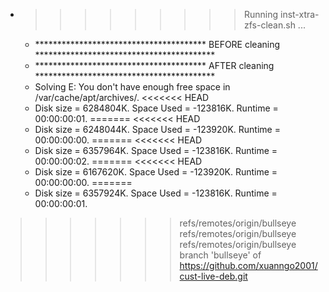 * >>>>>>>>> Running inst-xtra-zfs-clean.sh ...
  * ***************************************  BEFORE cleaning  *****************************************
  * ***************************************  AFTER cleaning  *****************************************
  * Solving E: You don't have enough free space in /var/cache/apt/archives/.
<<<<<<< HEAD
  * Disk size = 6284804K. Space Used = -123816K. Runtime = 00:00:00:01.
=======
<<<<<<< HEAD
  * Disk size = 6248044K. Space Used = -123920K. Runtime = 00:00:00:00.
=======
<<<<<<< HEAD
  * Disk size = 6357964K. Space Used = -123816K. Runtime = 00:00:00:02.
=======
<<<<<<< HEAD
  * Disk size = 6167620K. Space Used = -123920K. Runtime = 00:00:00:00.
=======
  * Disk size = 6357924K. Space Used = -123816K. Runtime = 00:00:00:01.
>>>>>>> refs/remotes/origin/bullseye
>>>>>>> refs/remotes/origin/bullseye
>>>>>>> refs/remotes/origin/bullseye
>>>>>>> branch 'bullseye' of https://github.com/xuanngo2001/cust-live-deb.git
